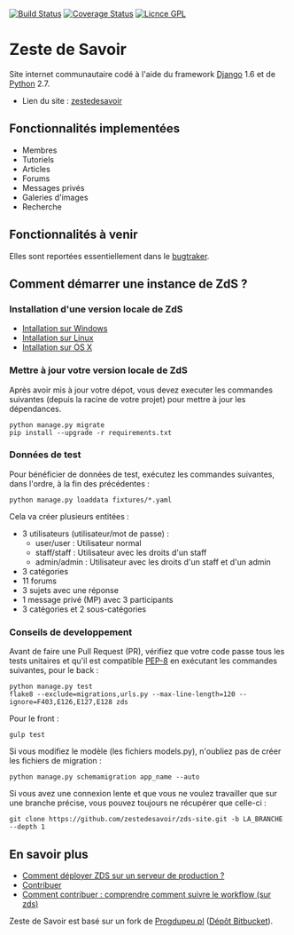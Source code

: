 [![Build Status](https://travis-ci.org/zestedesavoir/zds-site.svg?branch=dev)](https://travis-ci.org/zestedesavoir/zds-site)
[![Coverage Status](https://coveralls.io/repos/zestedesavoir/zds-site/badge.png?branch=dev)](https://coveralls.io/r/zestedesavoir/zds-site?branch=dev)
[![Licnce GPL](http://img.shields.io/badge/license-GPL-yellow.svg)](http://www.gnu.org/licenses/quick-guide-gplv3.fr.html)





Zeste de Savoir
===============

Site internet communautaire codé à l'aide du framework [Django](https://www.djangoproject.com/) 1.6 et de [Python](https://www.djangoproject.com/) 2.7.

* Lien du site : [zestedesavoir](http://www.zestedesavoir.com)





Fonctionnalités implementées
----------------------------

- Membres
- Tutoriels
- Articles
- Forums
- Messages privés
- Galeries d'images
- Recherche





Fonctionnalités à venir
-----------------------

Elles sont reportées essentiellement dans le [bugtraker](https://github.com/zestedesavoir/zds-site/issues).





Comment démarrer une instance de ZdS ?
--------------------------------------


### Installation d'une version locale de ZdS
- [Intallation sur Windows](doc/install-windows.md)
- [Intallation sur Linux](doc/install-linux.md)
- [Intallation sur OS X](doc/install-os-x.md)


### Mettre à jour votre version locale de ZdS
Après avoir mis à jour votre dépot, vous devez executer les commandes suivantes (depuis la racine de votre projet) pour mettre à jour les dépendances.

```
python manage.py migrate
pip install --upgrade -r requirements.txt
```


### Données de test
Pour bénéficier de données de test, exécutez les commandes suivantes, dans l'ordre, à la fin des précédentes :

```console
python manage.py loaddata fixtures/*.yaml

```

Cela va créer plusieurs entitées :

* 3 utilisateurs (utilisateur/mot de passe) :
	* user/user : Utilisateur normal
	* staff/staff : Utilisateur avec les droits d'un staff
	* admin/admin : Utilisateur avec les droits d'un staff et d'un admin
* 3 catégories
* 11 forums
* 3 sujets avec une réponse
* 1 message privé (MP) avec 3 participants
* 3 catégories et 2 sous-catégories


### Conseils de developpement

Avant de faire une Pull Request (PR), vérifiez que votre code passe tous les tests unitaires et qu'il est compatible [PEP-8](http://legacy.python.org/dev/peps/pep-0008/) en exécutant les commandes suivantes, pour le back :

```console
python manage.py test
flake8 --exclude=migrations,urls.py --max-line-length=120 --ignore=F403,E126,E127,E128 zds
```

Pour le front :

```console
gulp test
```

Si vous modifiez le modèle (les fichiers models.py), n'oubliez pas de créer les fichiers de migration :

```console
python manage.py schemamigration app_name --auto
```

Si vous avez une connexion lente et que vous ne voulez travailler que sur une branche précise, vous pouvez toujours ne récupérer que celle-ci :

```console
git clone https://github.com/zestedesavoir/zds-site.git -b LA_BRANCHE --depth 1
```



En savoir plus
--------------

- [Comment déployer ZDS sur un serveur de production ?](doc/deploy.md)
- [Contribuer](CONTRIBUTING.md)
- [Comment contribuer : comprendre comment suivre le workflow (sur zds)](http://zestedesavoir.com/forums/sujet/324/comment-contribuer-comprendre-comment-suivre-le-workflow/)





Zeste de Savoir est basé sur un fork de [Progdupeu.pl](http://progdupeu.pl) ([Dépôt Bitbucket](https://bitbucket.org/MicroJoe/progdupeupl/)).

